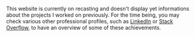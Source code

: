 This website is currently on recasting and doesn't display yet informations about the projects I worked on previously. For the time being, you may check various other professional profiles, such as [LinkedIn](https://www.linkedin.com/in/mergey/) or [Stack Overflow](https://stackoverflow.com/story/mergey), to have an overview of some of these achievements.
